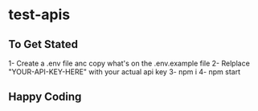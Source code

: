# test-apis

## To Get Stated
1- Create a .env file anc copy what's on the .env.example file
2- Relplace "YOUR-API-KEY-HERE" with your actual api key
3- npm i
4- npm start

##  Happy Coding
